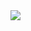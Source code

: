 <div align="{{ alignment }}">
<img src="https://komarev.com/ghpvc/?username={{ gh_username }}&&style=flat-square" align="{{ alignment }}" />
</div>